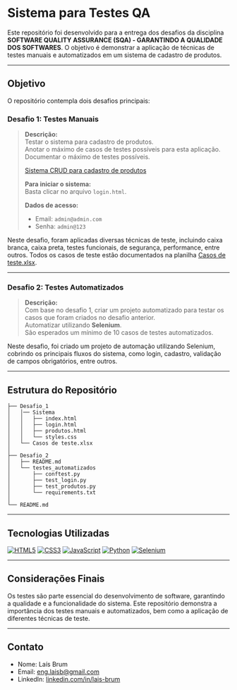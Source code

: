 # Sistema para Testes QA

Este repositório foi desenvolvido para a entrega dos desafios da disciplina **SOFTWARE QUALITY ASSURANCE (SQA) - GARANTINDO A QUALIDADE DOS SOFTWARES**. O objetivo é demonstrar a aplicação de técnicas de testes manuais e automatizados em um sistema de cadastro de produtos.

---

## Objetivo

O repositório contempla dois desafios principais:

### Desafio 1: Testes Manuais

> **Descrição:**  
> Testar o sistema para cadastro de produtos.  
> Anotar o máximo de casos de testes possíveis para esta aplicação.  
> Documentar o máximo de testes possíveis.
>
> [Sistema CRUD para cadastro de produtos](sistema)
>
> **Para iniciar o sistema:**  
> Basta clicar no arquivo `login.html`.
>
> **Dados de acesso:**  
> - Email: `admin@admin.com`  
> - Senha: `admin@123`

Neste desafio, foram aplicadas diversas técnicas de teste, incluindo caixa branca, caixa preta, testes funcionais, de segurança, performance, entre outros. Todos os casos de teste estão documentados na planilha [Casos de teste.xlsx](https://github.com/laisbrme/sistema-para-testes-qa/blob/7016e40c9128a69d2f5176e9011593150aea762d/Casos%20de%20testes.xlsx).

---

### Desafio 2: Testes Automatizados

> **Descrição:**  
> Com base no desafio 1, criar um projeto automatizado para testar os casos que foram criados no desafio anterior.  
> Automatizar utilizando **Selenium**.  
> São esperados um mínimo de 10 casos de testes automatizados.

Neste desafio, foi criado um projeto de automação utilizando Selenium, cobrindo os principais fluxos do sistema, como login, cadastro, validação de campos obrigatórios, entre outros.

---

## Estrutura do Repositório

```
├── Desafio_1
│   │── Sistema
│   │   ├── index.html
│   │   ├── login.html
│   │   ├── produtos.html
│   │   └── styles.css
│   └── Casos de teste.xlsx
│
├── Desafio_2
│   ├── README.md
│   └── testes_automatizados
│       ├── conftest.py
│       ├── test_login.py
│       ├── test_produtos.py
│       └── requirements.txt
│
└── README.md
```

---

## Tecnologias Utilizadas

[![HTML5](https://img.shields.io/badge/HTML5-E34F26?logo=html5&logoColor=fff&style=for-the-badge)](https://developer.mozilla.org/docs/Web/HTML)
[![CSS3](https://img.shields.io/badge/CSS3-1572B6?logo=css3&logoColor=fff&style=for-the-badge)](https://developer.mozilla.org/docs/Web/CSS)
[![JavaScript](https://img.shields.io/badge/JavaScript-F7DF1E?logo=javascript&logoColor=000&style=for-the-badge)](https://developer.mozilla.org/docs/Web/JavaScript)
[![Python](https://img.shields.io/badge/Python-3776AB?logo=python&logoColor=fff&style=for-the-badge)](https://www.python.org/)
[![Selenium](https://img.shields.io/badge/Selenium-43B02A?logo=selenium&logoColor=fff&style=for-the-badge)](https://www.selenium.dev/)

---

## Considerações Finais

Os testes são parte essencial do desenvolvimento de software, garantindo a qualidade e a funcionalidade do sistema. Este repositório demonstra a importância dos testes manuais e automatizados, bem como a aplicação de diferentes técnicas de teste.

---

## Contato

- Nome: Laís Brum
- Email: [eng.laisb@gmail.com](mailto:eng.laisb@gmail.com)
- LinkedIn: [linkedin.com/in/lais-brum](https://linkedin.com/in/lais-brum)